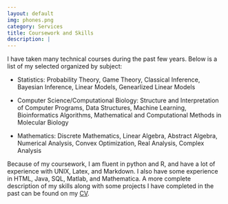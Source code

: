 ```yaml
---
layout: default
img: phones.png
category: Services
title: Coursework and Skills
description: |
---
```


I have taken many technical courses during the past few years.  Below is a list of my selected  organized by subject:

* Statistics: Probability Theory, Game Theory, Classical Inference, Bayesian Inference, Linear Models, Genearlized Linear Models

* Computer Science/Computational Biology: Structure and Interpretation of Computer Programs, Data Structures, Machine Learning, Bioinformatics Algorithms, Mathematical and Computational Methods in Molecular Biology

* Mathematics: Discrete Mathematics, Linear Algebra, Abstract Algebra, Numerical Analysis, Convex Optimization, Real Analysis, Complex Analysis	

Because of my coursework, I am fluent in python and R, and have a lot of experience with UNIX, Latex, and Markdown.  I also have some experience in HTML, Java, SQL, Matlab, and Mathematica.  A more complete description of my skills along with some projects I have completed in the past can be found on my [CV](https://drive.google.com/file/d/1PqNBTQj5GVgY0eHebrMxdPRKgZeTPHuc/view?usp=sharing).




 